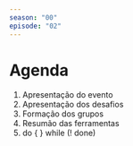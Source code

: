 ```yaml
---
season: "00"
episode: "02"
---
```

# Agenda
1. Apresentação do evento
1. Apresentação dos desafios
1. Formação dos grupos
1. Resumão das ferramentas
1. do { } while (! done) 
